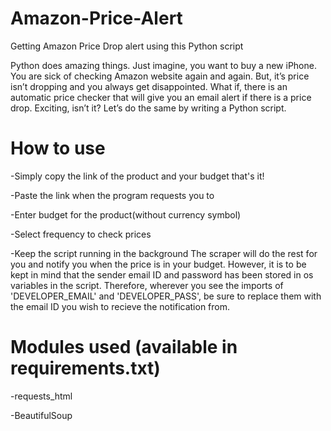 # Amazon-Price-Alert


Getting Amazon Price Drop alert using this Python script


Python does amazing things. 
Just imagine, you want to buy a new iPhone. You are sick of checking Amazon website again and again. But, it’s price isn’t dropping and you always get disappointed.
What if, there is an automatic price checker that will give you an email alert if there is a price drop. Exciting, isn’t it? Let’s do the same by writing a Python script.


# **How to use**

-Simply copy the link of the product and your budget that's it!

-Paste the link when the program requests you to

-Enter budget for the product(without currency symbol)

-Select frequency to check prices

-Keep the script running in the background The scraper will do the rest for you and notify you when the price is in your budget. However, it is to be kept in mind that the sender   email ID and password has been stored in os variables in the script. Therefore, wherever you see the imports of 'DEVELOPER_EMAIL' and 'DEVELOPER_PASS', be sure to replace them with the email ID you wish to recieve the notification from.


# **Modules used (available in requirements.txt)**

-requests_html

-BeautifulSoup
